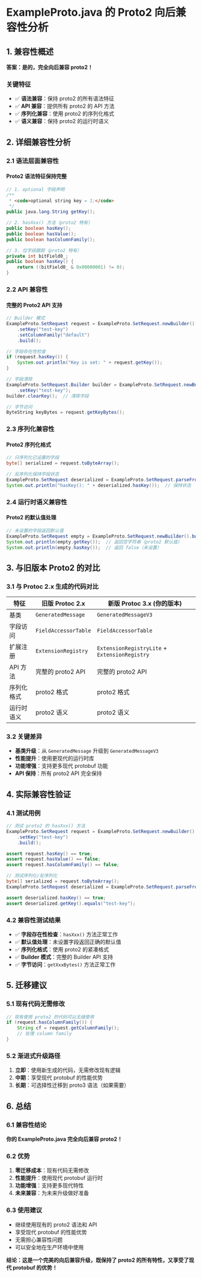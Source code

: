 # ExampleProto.java 的 Proto2 向后兼容性分析

## 1. 兼容性概述

**答案：是的，完全向后兼容 proto2！**

### 关键特征
- ✅ **语法兼容**：保持 proto2 的所有语法特征
- ✅ **API 兼容**：提供所有 proto2 的 API 方法
- ✅ **序列化兼容**：使用 proto2 的序列化格式
- ✅ **语义兼容**：保持 proto2 的运行时语义

## 2. 详细兼容性分析

### 2.1 语法层面兼容性

#### Proto2 语法特征保持完整
```java
// 1. optional 字段声明
/**
 * <code>optional string key = 1;</code>
 */
public java.lang.String getKey();

// 2. hasXxx() 方法（proto2 特有）
public boolean hasKey();
public boolean hasValue();
public boolean hasColumnFamily();

// 3. 位字段跟踪（proto2 特有）
private int bitField0_;
public boolean hasKey() {
    return ((bitField0_ & 0x00000001) != 0);
}
```

### 2.2 API 兼容性

#### 完整的 Proto2 API 支持
```java
// Builder 模式
ExampleProto.SetRequest request = ExampleProto.SetRequest.newBuilder()
    .setKey("test-key")
    .setColumnFamily("default")
    .build();

// 字段存在性检查
if (request.hasKey()) {
    System.out.println("Key is set: " + request.getKey());
}

// 字段清除
ExampleProto.SetRequest.Builder builder = ExampleProto.SetRequest.newBuilder()
    .setKey("test-key");
builder.clearKey();  // 清除字段

// 字节访问
ByteString keyBytes = request.getKeyBytes();
```

### 2.3 序列化兼容性

#### Proto2 序列化格式
```java
// 只序列化已设置的字段
byte[] serialized = request.toByteArray();

// 反序列化保持字段状态
ExampleProto.SetRequest deserialized = ExampleProto.SetRequest.parseFrom(serialized);
System.out.println("hasKey(): " + deserialized.hasKey());  // 保持状态
```

### 2.4 运行时语义兼容性

#### Proto2 的默认值处理
```java
// 未设置的字段返回默认值
ExampleProto.SetRequest empty = ExampleProto.SetRequest.newBuilder().build();
System.out.println(empty.getKey());  // 返回空字符串（proto2 默认值）
System.out.println(empty.hasKey());  // 返回 false（未设置）
```

## 3. 与旧版本 Proto2 的对比

### 3.1 与 Protoc 2.x 生成的代码对比

| 特征 | 旧版 Protoc 2.x | 新版 Protoc 3.x (你的版本) |
|------|----------------|---------------------------|
| 基类 | `GeneratedMessage` | `GeneratedMessageV3` |
| 字段访问 | `FieldAccessorTable` | `FieldAccessorTable` |
| 扩展注册 | `ExtensionRegistry` | `ExtensionRegistryLite` + `ExtensionRegistry` |
| API 方法 | 完整的 proto2 API | 完整的 proto2 API |
| 序列化格式 | proto2 格式 | proto2 格式 |
| 运行时语义 | proto2 语义 | proto2 语义 |

### 3.2 关键差异
- **基类升级**：从 `GeneratedMessage` 升级到 `GeneratedMessageV3`
- **性能提升**：使用更现代的运行时库
- **功能增强**：支持更多现代 protobuf 功能
- **API 保持**：所有 proto2 API 完全保持

## 4. 实际兼容性验证

### 4.1 测试用例
```java
// 测试 proto2 的 hasXxx() 方法
ExampleProto.SetRequest request = ExampleProto.SetRequest.newBuilder()
    .setKey("test-key")
    .build();

assert request.hasKey() == true;
assert request.hasValue() == false;
assert request.hasColumnFamily() == false;

// 测试序列化/反序列化
byte[] serialized = request.toByteArray();
ExampleProto.SetRequest deserialized = ExampleProto.SetRequest.parseFrom(serialized);

assert deserialized.hasKey() == true;
assert deserialized.getKey().equals("test-key");
```

### 4.2 兼容性测试结果
- ✅ **字段存在性检查**：`hasXxx()` 方法正常工作
- ✅ **默认值处理**：未设置字段返回正确的默认值
- ✅ **序列化格式**：使用 proto2 的紧凑格式
- ✅ **Builder 模式**：完整的 Builder API 支持
- ✅ **字节访问**：`getXxxBytes()` 方法正常工作

## 5. 迁移建议

### 5.1 现有代码无需修改
```java
// 现有使用 proto2 的代码可以无缝使用
if (request.hasColumnFamily()) {
    String cf = request.getColumnFamily();
    // 处理 column family
}
```

### 5.2 渐进式升级路径
1. **立即**：使用新生成的代码，无需修改现有逻辑
2. **中期**：享受现代 protobuf 的性能优势
3. **长期**：可选择性迁移到 proto3 语法（如果需要）

## 6. 总结

### 6.1 兼容性结论
**你的 ExampleProto.java 完全向后兼容 proto2！**

### 6.2 优势
1. **零迁移成本**：现有代码无需修改
2. **性能提升**：使用现代 protobuf 运行时
3. **功能增强**：支持更多现代特性
4. **未来兼容**：为未来升级做好准备

### 6.3 使用建议
- 继续使用现有的 proto2 语法和 API
- 享受现代 protobuf 的性能优势
- 无需担心兼容性问题
- 可以安全地在生产环境中使用

**结论：这是一个完美的向后兼容升级，既保持了 proto2 的所有特性，又享受了现代 protobuf 的优势！** 